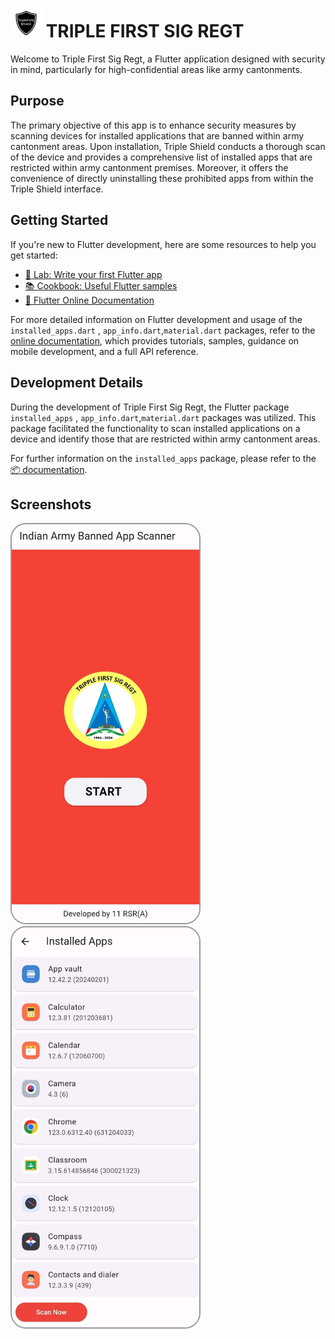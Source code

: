 # <img src="./assets/icon.jpg" alt="Logo" width="50"/> **TRIPLE FIRST SIG REGT**

Welcome to Triple First Sig Regt, a Flutter application designed with security in mind, particularly for high-confidential areas like army cantonments.

## Purpose

The primary objective of this app is to enhance security measures by scanning devices for installed applications that are banned within army cantonment areas. Upon installation, Triple Shield conducts a thorough scan of the device and provides a comprehensive list of installed apps that are restricted within army cantonment premises. Moreover, it offers the convenience of directly uninstalling these prohibited apps from within the Triple Shield interface.

## Getting Started

If you're new to Flutter development, here are some resources to help you get started:

- [🔬 Lab: Write your first Flutter app](https://docs.flutter.dev/get-started/codelab)
- [📚 Cookbook: Useful Flutter samples](https://docs.flutter.dev/cookbook)
- [📘 Flutter Online Documentation](https://docs.flutter.dev/)

For more detailed information on Flutter development and usage of the `installed_apps.dart` , `app_info.dart`,`material.dart` packages, refer to the [online documentation](https://docs.flutter.dev/), which provides tutorials, samples, guidance on mobile development, and a full API reference.

## Development Details

During the development of Triple First Sig Regt, the Flutter package `installed_apps` , `app_info.dart`,`material.dart` packages was utilized. This package facilitated the functionality to scan installed applications on a device and identify those that are restricted within army cantonment areas.

For further information on the `installed_apps` package, please refer to the [📦 documentation](https://pub.dev/packages/installed_apps).

## Screenshots

<img src="/ss1.jpg" alt="Screenshot 1" width="300" style="border-radius: 25px; border: 2px solid #999; margin-right: 20px;"/> <img src="/ss2.jpg" alt="Screenshot 2" width="300" style="border-radius: 25px; border: 2px solid #999;"/>

<!-- ![Screenshot 3](screenshots/screenshot3.png) ![Screenshot 4](screenshots/screenshot4.png) -->
